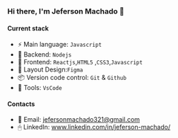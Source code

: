 ### Hi there, I'm Jeferson Machado 👋


 
#### Current stack

 - ⚡️️ Main language: `Javascript`
 - 📡 Backend: `Nodejs`
 - 🎉 Frontend: `Reactjs`,`HTML5` ,`CSS3`,`Javascript`
 - 🎨 Layout Design:`Figma`
 - 📦️ Version code control: `Git` & `Github`
 - 🔨 Tools: `VsCode`
 
 #### Contacts
 
 - 📧 Email: jefersonmachado321@gmail.com
 - 🖱 LinkedIn: www.linkedin.com/in/jeferson-machado/
 
 
